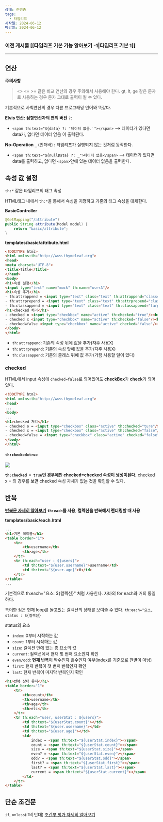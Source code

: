 ```yaml
---
상태: 진행중
tags:
  - 타임리프
시작일: 2024-06-12
마감일: 2024-06-12
---
```

### 이전 게시물 [[타임리프 기본 기능 알아보기 -1|타임리프 기본 1]]
---
## 연산

**주의사항**
><> <= >= 같은 비교 연산의 경우 주의해서 사용해야 한다.
>gt, lt, ge 같은 문자로 사용하는 경우 문자 그대로 출력이 될 수 있다.

기본적으로 사칙연산의 경우 다른 프로그래밍 언어와 똑같다.

**Elvis 연산: 삼항연산자의 편의 버전**
`?:`
- `<span th:text="${data} ?: '데이터 없음.'"></span>`  --> 데이터가 있다면 data가, 없다면 데이터 없음 이 출력된다.

**No-Operation**
`_` (언더바) : 타임리프가 실행되지 않는 것처럼 동작한다.
- `<span th:text="${nullData} ?: _">데이터 없음</span>`  --> 데이터가 있다면 data를 출력하고, 없다면 `<span>`안에 있는 데이터 없음을 출력한다.

## 속성 값 설정
`th:*` 같은 타임리프의 태그 속성

HTML태그 내에서 `th:*`을 통해서 속성을 지정하고 기존의 태그 속성을 대체한다.

**BasicController**
```java
@GetMapping("/attribute")  
public String attribute(Model model) {  
	return "basic/attribute";  
}
```

**templates/basic/attribute.html**
```html
<!DOCTYPE html>  
<html xmlns:th="http://www.thymeleaf.org">  
<head>  
<meta charset="UTF-8">  
<title>Title</title>  
</head>  
<body>  
<h1>속성 설정</h1>  
<input type="text" name="mock" th:name="userA"/>  
<h1>속성 추가</h1>  
- th:attrappend = <input type="text" class="text" th:attrappend="class='large'"/><br/>  
- th:attrprepend = <input type="text" class="text" th:attrprepend="class='large'"/><br/>  
- th:classappend = <input type="text" class="text" th:classappend="large"/><br/>  
<h1>checked 처리</h1>  
- checked o <input type="checkbox" name="active" th:checked="true"/><br/>  
- checked x <input type="checkbox" name="active" th:checked="false"/><br/>  
- checked=false <input type="checkbox" name="active" checked="false"/><br/>  
</body>  
</html>
```
- `th:attrappend`: 기존의 속성 뒤에 값을 추가(자주 사용X)
- `th:attrprepend`: 기존의 속성 앞에 값을 추가(자주 사용X)
- `th:classappend`: 기존의 클래스 뒤에 값 추가(가끔 사용할 일이 있다)

### checked
HTML에서 input 속성에 `checked=false`로 되어있어도 **checkBox**가 **check**가 되어있다.

```html
<!DOCTYPE html>  
<html xmlns:th="http://www.thymeleaf.org">  
<head>  
...
<body>  
...
<h1>checked 처리</h1>  
- checked o = <input type="checkbox" class="active" th:checked="ture"/></br>  
- checked x = <input type="checkbox" class="active" th:checked="false"/></br>  
- checked=false = <input type="checkbox" class="active" checked="false"/>  
</body>  
</html>
```
#### `th:checked=true`
![](https://i.imgur.com/PRRLvmi.png)

**`th:checked = true`인 경우에만 checked=checked 속성이 생성이된다.**
checked x = 의 경우를 보면 checked 속성 자체가 없는 것을 확인할 수 있다.

## 반복
**[반복문 자세히 알아보기](https://www.thymeleaf.org/doc/tutorials/3.0/usingthymeleaf.html#using-theach)**
**`th:each`를 사용, 컬렉션을 반복해서 렌더링할 때 사용**

**templates/basic/each.html**
```html
...
<h1>기본 테이블</h1>  
<table border="1">  
	<tr>  
		<th>username</th>  
		<th>age</th>  
	</tr>  
	<tr th:each="user : ${users}">  
		<td th:text="${user.username}">username</td>  
		<td th:text="${user.age}">0</td>  
	</tr>  
</table>
...
```

기본적으로 th:each="요소: ${컬렉션}" 처럼 사용한다. 자바의 for each와 거의 동일하다.

특이한 점은 현재 loop를 돌고있는 컬렉션의 상태를 보여줄 수 있다.
`th:each="요소, status : ${컬렉션}`

status의 요소
- `index`: 0부터 시작하는 값
- `count`: 1부터 시작하는 값
- `size`: 컬렉션 안에 있는 총 요소의 값
- `current`: 컬렉션에서 현재 몇 번째 요소인지 확인
- `even/odd`: **현재 반복**이 짝수인지 홀수인지 여부(index를 기준으로 판별이 아님)
- `first`: 현재 반복이 첫 번째 반복인지 확인
- `last`: 현재 반복이 마지막 반복인지 확인

```html
<h1>반복 상태 유지</h1>  
<table border="1">  
	<tr>  
		<th>count</th>  
		<th>username</th>  
		<th>age</th>  
		<th>etc</th>  
	</tr>  
	<tr th:each="user, userStat : ${users}">  
		<td th:text="${userStat.count}"></td>  
		<td th:text="${user.username}"></td>  
		<td th:text="${user.age}"></td>  
		<td>
			index = <span th:text="${userStat.index}"></span>  
			count = <span th:text="${userStat.count}"></span>  
			size = <span th:text="${userStat.size}"></span>  
			even? = <span th:text="${userStat.even}"></span>  
			odd? = <span th:text="${userStat.odd}"></span>  
			first? = <span th:text="${userStat.first}"></span>  
			last? = <span th:text="${userStat.last}"></span>  
			current = <span th:text="${userStat.current}"></span>  
		</td>  
	</tr>  
</table>
```

## 단순 조건문
`if`, `unless`(if의 반대)
[조건부 평가 자세히 알아보기](https://www.thymeleaf.org/doc/tutorials/3.0/usingthymeleaf.html#conditional-evaluation)

```html

```